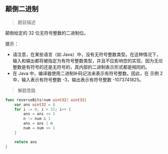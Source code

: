 ## 颠倒二进制

> 题目描述

颠倒给定的 32 位无符号整数的二进制位。

提示：

- 请注意，在某些语言（如 Java）中，没有无符号整数类型。在这种情况下，输入和输出都将被指定为有符号整数类型，并且不应影响您的实现，因为无论整数是有符号的还是无符号的，其内部的二进制表示形式都是相同的。
- 在 Java 中，编译器使用二进制补码记法来表示有符号整数。因此，在 示例 2 中，输入表示有符号整数 -3，输出表示有符号整数 -1073741825。

> 解题思路

```go
func reverseBits(num uint32) uint32{
	var ans uint32 = 0
	for i := 0; i < 32; i++ {
		ans = ans << 1
		n := num & 1
		ans = ans | n
		num = num >> 1
	}

	return ans
}
```

